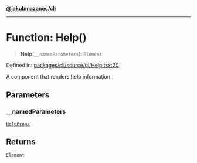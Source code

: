[**@jakubmazanec/cli**](../README.md)

---

# Function: Help()

> **Help**(`__namedParameters`): `Element`

Defined in:
[packages/cli/source/ui/Help.tsx:20](https://github.com/jakubmazanec/tools/blob/dccfe8e5cee218e88ff4db59e4bf460975897c58/packages/cli/source/ui/Help.tsx#L20)

A component that renders help information.

## Parameters

### \_\_namedParameters

[`HelpProps`](../type-aliases/HelpProps.md)

## Returns

`Element`
